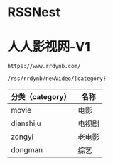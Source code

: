# RSSNest















# 人人影视网-V1



```
https://www.rrdynb.com/
```



```
/rss/rrdynb/newVideo/{category}
```



| 分类（category） | 名称   |
| ---------------- | ------ |
| movie            | 电影   |
| dianshiju        | 电视剧 |
| zongyi           | 老电影 |
| dongman          | 综艺   |

































































































